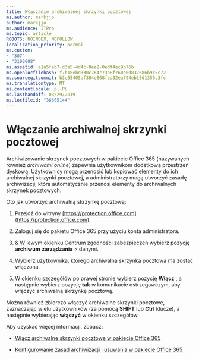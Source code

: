 ```yaml
---
title: Włączanie archiwalnej skrzynki pocztowej
ms.author: markjjo
author: markjjo
ms.audience: ITPro
ms.topic: article
ROBOTS: NOINDEX, NOFOLLOW
localization_priority: Normal
ms.custom:
- "307"
- "3100008"
ms.assetid: e1a5fab7-d3a5-4d4c-8ee2-0edf4ec9b76b
ms.openlocfilehash: f7b18ebd330c764c73a8f760a0d837686b9c5c72
ms.sourcegitcommit: b3e55405af384e868fcd32ea794eb15d1356c3fc
ms.translationtype: MT
ms.contentlocale: pl-PL
ms.lasthandoff: 08/29/2019
ms.locfileid: "36665144"
---
```

# <a name="enable-an-archive-mailbox"></a>Włączanie archiwalnej skrzynki pocztowej

Archiwizowanie skrzynek pocztowych w pakiecie Office 365 (nazywanych również *archiwami online*) zapewnia użytkownikom dodatkową przestrzeń dyskową. Użytkownicy mogą przenosić lub kopiować elementy do ich archiwalnej skrzynki pocztowej, a administratorzy mogą utworzyć zasadę archiwizacji, która automatycznie przenosi elementy do archiwalnych skrzynek pocztowych.
  
Oto jak utworzyć archiwalną skrzynkę pocztową:
  
1. Przejdź do witryny [https://protection.office.com](https://protection.office.com).

2. Zaloguj się do pakietu Office 365 przy użyciu konta administratora.

3. &amp; W lewym okienku Centrum zgodności zabezpieczeń wybierz pozycję **archiwum** **zarządzania** \> danymi.

4. Wybierz użytkownika, którego archiwalna skrzynka pocztowa ma zostać włączona.

5. W okienku szczegółów po prawej stronie wybierz pozycję **Włącz** , a następnie wybierz pozycję **tak** w komunikacie ostrzegawczym, aby włączyć archiwalną skrzynkę pocztową.

Można również zbiorczo włączyć archiwalne skrzynki pocztowe, zaznaczając wielu użytkowników (za pomocą **SHIFT** lub **Ctrl** klucze), a następnie wybierając **włączyć** w okienku szczegółów.
  
Aby uzyskać więcej informacji, zobacz:
  
- [Włącz archiwalne skrzynki pocztowe w pakiecie Office 365](https://support.office.com/article/enable-archive-mailboxes-in-the-office-365-security-compliance-center-268a109e-7843-405b-bb3d-b9393b2342ce)

- [Konfigurowanie zasad archiwizacji i usuwania w pakiecie Office 365](https://support.office.com/article/Set-up-an-archive-and-deletion-policy-for-mailboxes-in-your-Office-365-organization-ec3587e4-7b4a-40fb-8fb8-8aa05aeae2ce)
